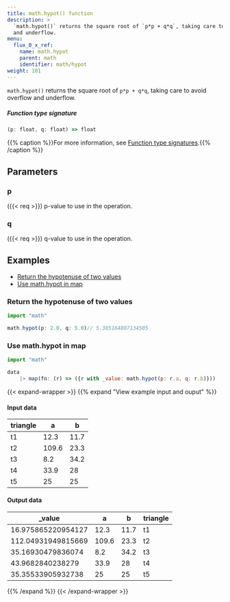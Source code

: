 ```yaml
---
title: math.hypot() function
description: >
  `math.hypot()` returns the square root of `p*p + q*q`, taking care to avoid overflow
  and underflow.
menu:
  flux_0_x_ref:
    name: math.hypot
    parent: math
    identifier: math/hypot
weight: 101
---
```


<!------------------------------------------------------------------------------

IMPORTANT: This page was generated from comments in the Flux source code. Any
edits made directly to this page will be overwritten the next time the
documentation is generated. 

To make updates to this documentation, update the function comments above the
function definition in the Flux source code:

https://github.com/influxdata/flux/blob/master/stdlib/math/math.flux#L1039-L1039

Contributing to Flux: https://github.com/influxdata/flux#contributing
Fluxdoc syntax: https://github.com/influxdata/flux/blob/master/docs/fluxdoc.md

------------------------------------------------------------------------------->

`math.hypot()` returns the square root of `p*p + q*q`, taking care to avoid overflow
and underflow.



##### Function type signature

```js
(p: float, q: float) => float
```

{{% caption %}}For more information, see [Function type signatures](/flux/v0.x/function-type-signatures/).{{% /caption %}}

## Parameters

### p
({{< req >}})
p-value to use in the operation.



### q
({{< req >}})
q-value to use in the operation.




## Examples

- [Return the hypotenuse of two values](#return-the-hypotenuse-of-two-values)
- [Use math.hypot in map](#use-mathhypot-in-map)

### Return the hypotenuse of two values

```js
import "math"

math.hypot(p: 2.0, q: 5.0)// 5.385164807134505

```


### Use math.hypot in map

```js
import "math"

data
    |> map(fn: (r) => ({r with _value: math.hypot(p: r.a, q: r.b)}))
```

{{< expand-wrapper >}}
{{% expand "View example input and ouput" %}}

#### Input data

| triangle  | a     | b    |
| --------- | ----- | ---- |
| t1        | 12.3  | 11.7 |
| t2        | 109.6 | 23.3 |
| t3        | 8.2   | 34.2 |
| t4        | 33.9  | 28   |
| t5        | 25    | 25   |


#### Output data

| _value             | a     | b    | triangle  |
| ------------------ | ----- | ---- | --------- |
| 16.975865220954127 | 12.3  | 11.7 | t1        |
| 112.04931949815669 | 109.6 | 23.3 | t2        |
| 35.16930479836074  | 8.2   | 34.2 | t3        |
| 43.9682840238279   | 33.9  | 28   | t4        |
| 35.35533905932738  | 25    | 25   | t5        |

{{% /expand %}}
{{< /expand-wrapper >}}
